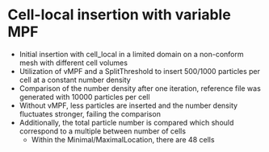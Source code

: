 # Cell-local insertion with variable MPF
* Initial insertion with cell_local in a limited domain on a non-conform mesh with different cell volumes
* Utilization of vMPF and a SplitThreshold to insert 500/1000 particles per cell at a constant number density
* Comparison of the number density after one iteration, reference file was generated with 10000 particles per cell
* Without vMPF, less particles are inserted and the number density fluctuates stronger, failing the comparison
* Additionally, the total particle number is compared which should correspond to a multiple between number of cells
  * Within the Minimal/MaximalLocation, there are 48 cells